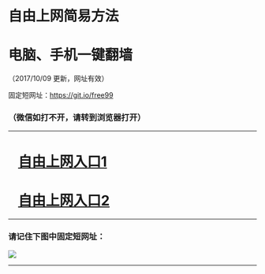 ﻿# 自由上网简易方法

# 电脑、手机一键翻墙

（2017/10/09 更新，网址有效）

固定短网址：https://git.io/free99

### （微信如打不开，请转到浏览器打开）


***





# &nbsp;&nbsp; <a href="http://ft1069524614.fwq-tz-1001.info/fwqtz01.html?t=100900126052 " target="_blank">自由上网入口1</a>
# &nbsp;&nbsp; <a href="http://ft1232721862.fwq-tz-1002.info/fwqtz02.html?t=100900116228 " target="_blank">自由上网入口2</a>
***

### 请记住下图中固定短网址：

<img src="https://s3-us-west-2.amazonaws.com/fwq-1001/yjfq-20170905okok.png" /> 


***

